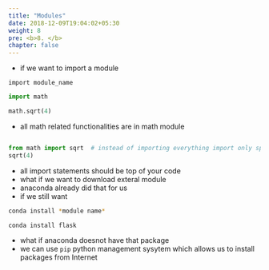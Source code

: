 ```yaml
---
title: "Modules"
date: 2018-12-09T19:04:02+05:30
weight: 8
pre: <b>8. </b>
chapter: false
---
```


- if we want to import a module
 ```
 import module_name
 ```

 ```python
 import math

 math.sqrt(4)
 ```
 - all math related functionalities are in math module

 ```python

 from math import sqrt  # instead of importing everything import only specific
sqrt(4)
 ```
 - all import statements should be top of your code
 - what if we want to download exteral module
 -  anaconda already did that for us
 - if we still want 

 ```bash
 conda install *module name*

 ```

  ```bash
 conda install flask

 ```

 - what if anaconda doesnot have that package
 - we can use `pip` python management sysytem which allows us to install packages from Internet
 